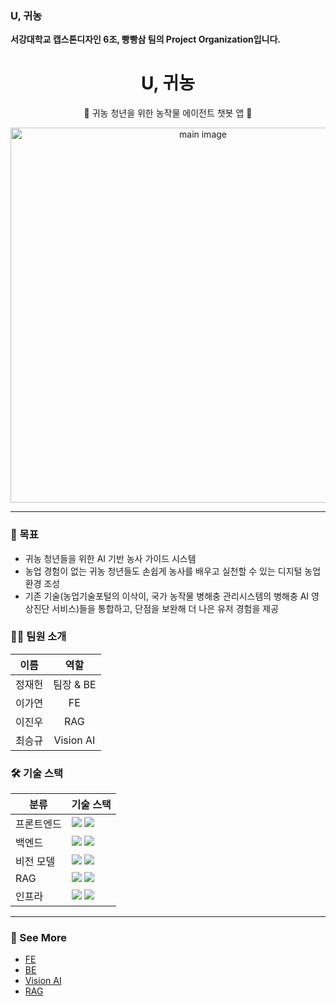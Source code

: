 ### U, 귀농
**서강대학교 캡스톤디자인 6조, 빵빵삼 팀의 Project Organization입니다.**

<div align="center">
  <h1>U, 귀농</h1>
  <p>🌱 귀농 청년을 위한 농작물 에이전트 챗봇 앱 🌱</p>
</div>

<div align="center">
<img width="600" alt="main image" src="https://github.com/user-attachments/assets/8f12e390-4b6b-43da-a80b-bfab6a8d7e1b"/>
</div>

---

### 🚀 목표
- 귀농 청년들을 위한 AI 기반 농사 가이드 시스템
- 농업 경험이 없는 귀농 청년들도 손쉽게 농사를 배우고 실천할 수 있는 디지털 농업 환경 조성
- 기존 기술(농업기술포털의 이삭이, 국가 농작물 병해충 관리시스템의 병해충 AI 영상진단 서비스)들을 통합하고, 단점을 보완해 더 나은 유저 경험을 제공

### 🧑‍💻 팀원 소개

| **이름**    | **역할**        | 
|:----------:|:--------------:|
| 정재헌      | 팀장 & BE        | 
| 이가연      | FE              |
| 이진우      | RAG             | 
| 최승규      | Vision AI       | 

### 🛠 기술 스택
<table>
  <thead>
    <tr>
      <th>분류</th>
      <th>기술 스택</th>
    </tr>
  </thead>
  <tbody>
    <tr>
      <td>프론트엔드</td>
      <td>
        <img src="https://img.shields.io/badge/Flutter-02569B?logo=flutter&logoColor=fff"/>
        <img src="https://img.shields.io/badge/Dart-%230175C2.svg?logo=dart&logoColor=white"/>
      </td>
    </tr>
    <tr>
      <td>백엔드</td>
      <td>
        <img src="https://img.shields.io/badge/FastAPI-009688?style=flat&logo=fastapi&logoColor=white"/>
        <img src="https://img.shields.io/badge/MongoDB-%234ea94b.svg?logo=mongodb&logoColor=white"/>
      </td>
    </tr>
    <tr>
      <td>비전 모델</td>
      <td>
        <img src="https://img.shields.io/badge/PyTorch-ee4c2c?logo=pytorch&logoColor=white"/>
        <img src="https://img.shields.io/badge/TensorFlow-ff8f00?logo=tensorflow&logoColor=white"/>
      </td>
    </tr>
    <tr>
      <td>RAG</td>
      <td>
        <img src="https://img.shields.io/badge/Python-3776AB?logo=python&logoColor=fff"/>
        <img src="https://img.shields.io/badge/Hugging%20Face-FFD21E?logo=huggingface&logoColor=000"/>
      </td>
    </tr>
    <tr>
      <td>인프라</td>
      <td>
        <img src="https://img.shields.io/badge/Ubuntu-20.04-E95420?style=flat&logo=ubuntu&logoColor=white"/>
        <img src="https://img.shields.io/badge/Docker-2496ED?logo=docker&logoColor=fff"/>
      </td>
    </tr>
  </tbody>
</table>

---

### 🧸 See More
- [FE](https://github.com/SogangCapstone-Team6/frontend)
- [BE](https://github.com/SogangCapstone-Team6/u-guinong-backend)
- [Vision AI](https://github.com/SogangCapstone-Team6/vision_model)
- [RAG](https://github.com/SogangCapstone-Team6/multiPDFembedding)
